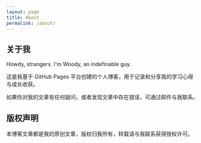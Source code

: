 ```yaml
---
layout: page
title: About
permalink: /about/
---
```


## 关于我

Howdy, strangers. I'm Woody, an indefinable guy.

这是我基于 GitHub Pages 平台创建的个人博客，用于记录和分享我的学习心得与成长收获。

如果你对我的文章有任何疑问，或者发现文章中存在错误，可通过邮件与我联系。

## 版权声明

本博客文章都是我的原创文章，版权归我所有，转载请与我联系获得授权许可。

